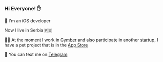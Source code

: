 ### Hi Everyone! ✋

🍏 I'm an iOS developer

Now I live in Serbia 🇷🇸

👨‍🔧 At the moment I work in [Gymber](https://github.com/GymberClub) and also participate in another [startup](https://github.com/Guidance-Inc), I have a pet project that is in the [App Store](https://apps.apple.com/us/app/army-builder-for-kt/id1636683900)

📨 You can text me on [Telegram](https://t.me/VBerezinOld)


<!--
**Oldmakerrr/Oldmakerrr** is a ✨ _special_ ✨ repository because its `README.md` (this file) appears on your GitHub profile.

Here are some ideas to get you started:

- 🔭 I’m currently working on ...
- 🌱 I’m currently learning ...
- 👯 I’m looking to collaborate on ...
- 🤔 I’m looking for help with ...
- 💬 Ask me about ...
- 📫 How to reach me: ...
- 😄 Pronouns: ...
- ⚡ Fun fact: ...
-->
